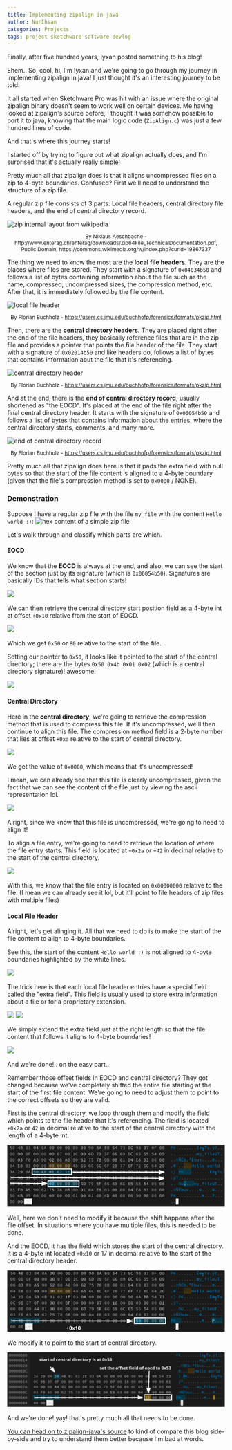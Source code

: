 ```yaml
---
title: Implementing zipalign in java
author: NurIhsan
categories: Projects
tags: project sketchware software devlog
---
```


Finally, after five hundred years, Iyxan posted something to his blog!

Ehem.. So, cool, hi, I'm Iyxan and we're going to go through my journey in implementing zipalign in java! I just thought it's an interesting journey to be told.

It all started when Sketchware Pro was hit with an issue where the original zipalign binary doesn't seem to work well on certain devices. Me having looked at zipalign's source before, I thought it was somehow possible to port it to java, knowing that the main logic code (`ZipAlign.c`) was just a few hundred lines of code.

And that's where this journey starts!

I started off by trying to figure out what zipalign actually does, and I'm surprised that it's actually really simple!

Pretty much all that zipalign does is that it aligns uncompressed files on a zip to 4-byte boundaries. Confused? First we'll need to understand the structure of a zip file.

A regular zip file consists of 3 parts: Local file headers, central directory file headers, and the end of central directory record.

<img alt="zip internal layout from wikipedia" src="https://upload.wikimedia.org/wikipedia/commons/6/63/ZIP-64_Internal_Layout.svg"/>
<p style="font-size: 12px;" align="center">By Niklaus Aeschbache - http://www.enterag.ch/enterag/downloads/Zip64File_TechnicalDocumentation.pdf, Public Domain, https://commons.wikimedia.org/w/index.php?curid=19867337</p>

The thing we need to know the most are the **local file headers**. They are the places where files are stored. They start with a signature of `0x04034b50` and follows a list of bytes containing information about the file such as the name, compressed, uncompressed sizes, the compression method, etc. After that, it is immediately followed by the file content.

<img alt="local file header" src="https://users.cs.jmu.edu/buchhofp/forensics/formats/pkzip-images/local-file-header.png"/>
<p style="font-size: 12px;" align="center">By Florian Buchholz - <a href="https://users.cs.jmu.edu/buchhofp/forensics/formats/pkzip.html">https://users.cs.jmu.edu/buchhofp/forensics/formats/pkzip.html</a></p>

Then, there are the **central directory headers**. They are placed right after the end of the file headers, they basically reference files that are in the zip file and provides a pointer that points the file header of the file. They start with a signature of `0x02014b50` and like headers do, follows a list of bytes that contains information abut the file that it's referencing.

<img alt="central directory header" src="https://users.cs.jmu.edu/buchhofp/forensics/formats/pkzip-images/central-file-header.png"/>
<p style="font-size: 12px;" align="center">By Florian Buchholz - <a href="https://users.cs.jmu.edu/buchhofp/forensics/formats/pkzip.html">https://users.cs.jmu.edu/buchhofp/forensics/formats/pkzip.html</a></p>

And at the end, there is the **end of central directory record**, usually shortened as "the EOCD". It's placed at the end of the file right after the final central directory header. It starts with the signature of `0x06054b50` and follows a list of bytes that contains information about the entries, where the central directory starts, comments, and many more.

<img alt="end of central directory record" src="https://users.cs.jmu.edu/buchhofp/forensics/formats/pkzip-images/end-of-central-directory-record.png"/>
<p style="font-size: 12px;" align="center">By Florian Buchholz - <a href="https://users.cs.jmu.edu/buchhofp/forensics/formats/pkzip.html">https://users.cs.jmu.edu/buchhofp/forensics/formats/pkzip.html</a></p>


Pretty much all that zipalign does here is that it pads the extra field with null bytes so that the start of the file content is aligned to a 4-byte boundary (given that the file's compression method is set to `0x0000` / NONE).

### Demonstration

Suppose I have a regular zip file with the file `my_file` with the content `Hello world :)`:
<img alt="hex content of a simple zip file" src="/assets/zipalign-java/original-zip-file.png"/>

Let's walk through and classify which parts are which.

#### EOCD

We know that the **EOCD** is always at the end, and also, we can see the start of the section just by its signature (which is `0x06054b50`). Signatures are basically IDs that tells what section starts!

<img src="/assets/zipalign-java/original-zip-file-eocd.png"/>

We can then retrieve the central directory start position field as a 4-byte int at offset `+0x10` relative from the start of EOCD.

<img src="/assets/zipalign-java/original-zip-file-eocd-cd.png"/>

Which we get `0x50` or `80` relative to the start of the file.

Setting our pointer to `0x50`, it looks like it pointed to the start of the central directory; there are the bytes `0x50 0x4b 0x01 0x02` (which is a central directory signature)! awesome!

<img src="/assets/zipalign-java/original-zip-file-cd-start.png"/>

#### Central Directory

Here in the **central directory**, we're going to retrieve the compression method that is used to compress this file. If it's uncompressed, we'll then continue to align this file. The compression method field is a 2-byte number that lies at offset `+0xa` relative to the start of central directory.

<img src="/assets/zipalign-java/original-zip-file-cd-compression-method.png"/>

We get the value of `0x0000`, which means that it's uncompressed!

I mean, we can already see that this file is clearly uncompressed, given the fact that we can see the content of the file just by viewing the ascii representation lol.

<img src="/assets/zipalign-java/original-zip-file-ascii-file-content.png"/>

Alright, since we know that this file is uncompressed, we're going to need to align it!

To align a file entry, we're going to need to retrieve the location of where the file entry starts. This field is located at `+0x2a` or `+42` in decimal relative to the start of the central directory.

<img src="/assets/zipalign-java/original-zip-file-fh-offset.png"/>

With this, we know that the file entry is located on `0x00000000` relative to the file. (I mean we can already see it lol, but it'll point to file headers of zip files with multiple files)

#### Local File Header

Alright, let's get alinging it. All that we need to do is to make the start of the file content to align to 4-byte boundaries.

See this, the start of the content `Hello world :)` is not aligned to 4-byte boundaries highlighted by the white lines.

<img src="/assets/zipalign-java/original-zip-file-unaligned.png"/>

The trick here is that each local file header entries have a special field called the "extra field". This field is usually used to store extra information about a file or for a proprietary extension.

<img src="/assets/zip-format-extra-field.png"/>
<img src="/assets/zip-format-extra-field-show.png"/>

We simply extend the extra field just at the right length so that the file content that follows it aligns to 4-byte boundaries!

<img src="/assets/original-zip-file-aligned-show.png"/>

And we're done!.. on the easy part..

Remember those offset fields in EOCD and central directory? They got changed because we've completely shifted the entire file starting at the start of the first file content. We're going to need to adjust them to point to the correct offsets so they are valid.

First is the central directory, we loop through them and modify the field which points to the file header that it's referencing. The field is located `+0x2a` or `42` in decimal relative to the start of the central directory with the length of a 4-byte int.

<img src="/assets/img/zipalign-java/aligned-zip-central-directory-file-offset.png"/>

Well, here we don't need to modify it because the shift happens after the file offset. In situations where you have multiple files, this is needed to be done.

And the EOCD, it has the field which stores the start of the central directory. It is a 4-byte int located `+0x10` or 17 in decimal relative to the start of the central directory header.

<img src="/assets/img/zipalign-java/aligned-zip-eocd-cd-offset.png"/>

We modify it to point to the start of central directory.

<img src="/assets/img/zipalign-java/aligned-zip-eocd-cd-modify-offset.png"/>

And we're done! yay! that's pretty much all that needs to be done.

[You can head on to zipalign-java's source](https://github.com/Iyxan23/zipalign-java/blob/main/src/main/java/com/iyxan23/zipalignjava/ZipAlign.java#L80) to kind of compare this blog side-by-side and try to understand them better because I'm bad at words.

